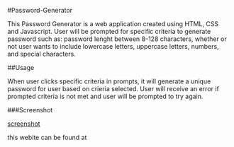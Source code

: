#Password-Generator

This Password Generator is a web application created using HTML, CSS and Javascript. User will be prompted for specific criteria to generate password such as: password lenght between 8-128 characters, whether or not user wants to include lowercase letters, uppercase letters, numbers, and special characters.

##Usage

When user clicks specific criteria in prompts, it will generate a unique password for user based on crieria selected. User will receive an error if prompted criteria is not met and user will be prompted to try again.

###Screenshot

[screenshot](./assets/password-generator.png)

this webite can be found at 
